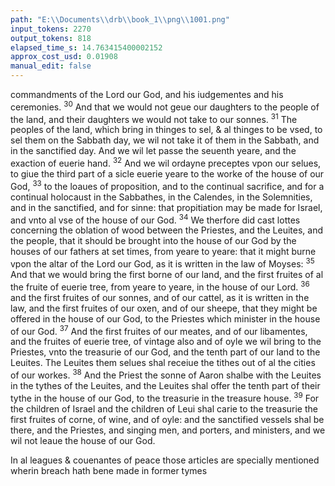 ```yaml
---
path: "E:\\Documents\\drb\\book_1\\png\\1001.png"
input_tokens: 2270
output_tokens: 818
elapsed_time_s: 14.763415400002152
approx_cost_usd: 0.01908
manual_edit: false
---
```

commandments of the Lord our God, and his iudgementes and his ceremonies. <sup>30</sup> And that we would not geue our daughters to the people of the land, and their daughters we would not take to our sonnes. <sup>31</sup> The peoples of the land, which bring in thinges to sel, & al thinges to be vsed, to sel them on the Sabbath day, we wil not take it of them in the Sabbath, and in the sanctified day. And we wil let passe the seuenth yeare, and the exaction of euerie hand. <sup>32</sup> And we wil ordayne preceptes vpon our selues, to giue the third part of a sicle euerie yeare to the worke of the house of our God, <sup>33</sup> to the loaues of proposition, and to the continual sacrifice, and for a continual holocaust in the Sabbathes, in the Calendes, in the Solemnities, and in the sanctified, and for sinne: that propitiation may be made for Israel, and vnto al vse of the house of our God. <sup>34</sup> We therfore did cast lottes concerning the oblation of wood between the Priestes, and the Leuites, and the people, that it should be brought into the house of our God by the houses of our fathers at set times, from yeare to yeare: that it might burne vpon the altar of the Lord our God, as it is written in the law of Moyses: <sup>35</sup> And that we would bring the first borne of our land, and the first fruites of al the fruite of euerie tree, from yeare to yeare, in the house of our Lord. <sup>36</sup> and the first fruites of our sonnes, and of our cattel, as it is written in the law, and the first fruites of our oxen, and of our sheepe, that they might be offered in the house of our God, to the Priestes which minister in the house of our God. <sup>37</sup> And the first fruites of our meates, and of our libamentes, and the fruites of euerie tree, of vintage also and of oyle we wil bring to the Priestes, vnto the treasurie of our God, and the tenth part of our land to the Leuites. The Leuites them selues shal receiue the tithes out of al the cities of our workes. <sup>38</sup> And the Priest the sonne of Aaron shalbe with the Leuites in the tythes of the Leuites, and the Leuites shal offer the tenth part of their tythe in the house of our God, to the treasurie in the treasure house. <sup>39</sup> For the children of Israel and the children of Leui shal carie to the treasurie the first fruites of corne, of wine, and of oyle: and the sanctified vessels shal be there, and the Priestes, and singing men, and porters, and ministers, and we wil not leaue the house of our God.

<aside>In al leagues & couenantes of peace those articles are specially mentioned wherin breach hath bene made in former tymes</aside>

[^1]: CHAP. XI.

[^2]: New inhabitantes of Ierusalem are recited. 20. likewise who dwel in other cities of Iuda.